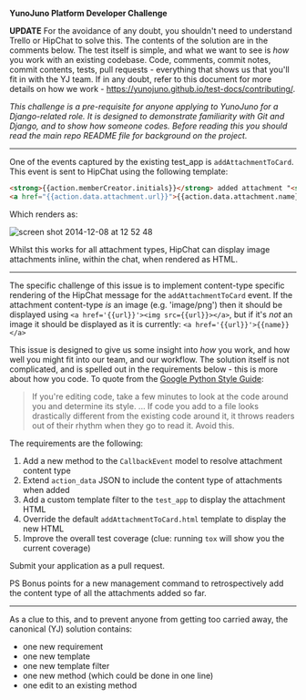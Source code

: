 **YunoJuno Platform Developer Challenge**

**UPDATE** For the avoidance of any doubt, you shouldn't need to understand Trello or HipChat to solve this. The contents of the solution are in the comments below. The test itself is simple, and what we want to see is _how_ you work with an existing codebase. Code, comments, commit notes, commit contents, tests, pull requests - everything that shows us that you'll fit in with the YJ team. If in any doubt, refer to this document for more details on how we work - https://yunojuno.github.io/test-docs/contributing/.

_This challenge is a pre-requisite for anyone applying to YunoJuno for a Django-related role. It is designed to demonstrate familiarity with Git and Django, and to show how someone codes. Before reading this you should read the main repo README file for background on the project._

---

One of the events captured by the existing test_app is `addAttachmentToCard`. This event is sent to HipChat using the following template:

```html
<strong>{{action.memberCreator.initials}}</strong> added attachment "<strong>
<a href="{{action.data.attachment.url}}">{{action.data.attachment.name}}</a></strong>"
```

Which renders as:

![screen shot 2014-12-08 at 12 52 48](https://cloud.githubusercontent.com/assets/200944/5339479/43f141b4-7ed9-11e4-8188-f316ab4c7286.png)

Whilst this works for all attachment types, HipChat can display image attachments inline, within the chat, when rendered as HTML.

---

The specific challenge of this issue is to implement content-type specific rendering of the HipChat message for the `addAttachmentToCard` event. If the attachment content-type _is_ an image (e.g. 'image/png') then it should be displayed using `<a href='{{url}}'><img src={{url}}></a>`, but if it's _not_ an image it should be displayed as it is currently: `<a href='{{url}}'>{{name}}</a>`

This issue is designed to give us some insight into _how_ you work, and how well you might fit into our team, and our workflow. The solution itself is not complicated, and is spelled out in the requirements below - this is more about how you code. To quote from the [Google Python Style Guide](https://google-styleguide.googlecode.com/svn/trunk/pyguide.html):

> If you're editing code, take a few minutes to look at the code around you and determine its style. ... If code you add to a file looks drastically different from the existing code around it, it throws readers out of their rhythm when they go to read it. Avoid this.

The requirements are the following:

1. Add a new method to the `CallbackEvent` model to resolve attachment content type
2. Extend `action_data` JSON to include the content type of attachments when added
2. Add a custom template filter to the `test_app` to display the attachment HTML
3. Override the default `addAttachmentToCard.html` template to display the new HTML
4. Improve the overall test coverage (clue: running `tox` will show you the current coverage)

Submit your application as a pull request.

PS Bonus points for a new management command to retrospectively add the content type of all the attachments added so far.

---

As a clue to this, and to prevent anyone from getting too carried away, the canonical (YJ) solution contains:

* one new requirement
* one new template
* one new template filter
* one new method (which could be done in one line)
* one edit to an existing method
